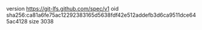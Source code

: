 version https://git-lfs.github.com/spec/v1
oid sha256:ca81a6fe75ac12292383165d5638fdf42e512addefb3d6ca9511dce645ac4128
size 3038
